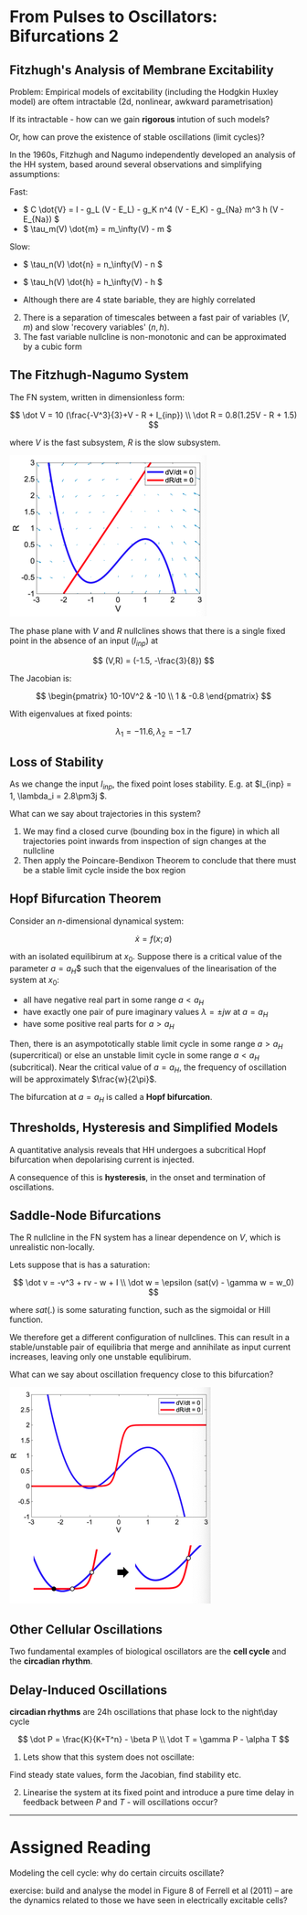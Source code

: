 # From Pulses to Oscillators: Bifurcations 2

## Fitzhugh's Analysis of Membrane Excitability

Problem: Empirical models of excitability (including the Hodgkin Huxley model) are oftem intractable (2d, nonlinear, awkward parametrisation)

If its intractable - how can we gain **rigorous** intution of such models? 

Or, how can prove the existence of stable oscillations (limit cycles)?

In the 1960s, Fitzhugh and Nagumo independently developed an analysis of the HH system, based around several observations and simplifying assumptions:

Fast:
- $ C \dot{V} = I - g_L (V - E_L) - g_K n^4 (V - E_K) - g_{Na} m^3 h (V - E_{Na}) $
- $ \tau_m(V) \dot{m} = m_\infty(V) - m $

Slow:
- $ \tau_n(V) \dot{n} = n_\infty(V) - n $
- $ \tau_h(V) \dot{h} = h_\infty(V) - h $


- Although there are 4 state bariable, they are highly correlated
2. There is a separation of timescales between a fast pair of variables $(V,m)$ and slow 'recovery variables' $(n,h)$.
3. The fast variable nullcline is non-monotonic and can be approximated by a cubic form

## The Fitzhugh-Nagumo System

The FN system, written in dimensionless form:

$$
\dot V = 10 (\frac{-V^3}{3}+V - R + I_{inp}) \\ 
\dot R = 0.8(1.25V - R + 1.5)
$$

where $V$ is the fast subsystem, $R$ is the slow subsystem.

![FN](../Images/Lec9/FN.png)

The phase plane with $V$ and $R$ nullclines shows that there is a single fixed point in the absence of an input ($I_{inp}$) at

$$
(V,R) = (-1.5, -\frac{3}{8})
$$

The Jacobian is:

$$
\begin{pmatrix}
10-10V^2 & -10 \\
1 & -0.8
\end{pmatrix}
$$

With eigenvalues at fixed points:

$$
\lambda _1 = -11.6,  \lambda_2 =- 1.7
$$

## Loss of Stability

As we change the input $I_{inp}$, the fixed point loses stability. E.g. at $I_{inp} = 1, \lambda_i = 2.8\pm3j $.

What can we say about trajectories in this system?

1. We may find a closed curve (bounding box in the figure) in which all trajectories point inwards from inspection of sign changes at the nullcline
2. Then apply the Poincare-Bendixon Theorem to conclude that there must be a stable limit cycle inside the box region

## Hopf Bifurcation Theorem

Consider an $n$-dimensional dynamical system:

$$
\dot x = f(x;a)
$$

with an isolated equilibirum at $x_0$. Suppose there is a critical value of the parameter $a=a_H$$ such that the eigenvalues of the linearisation of the system at $x_0$:

- all have negative real part in some range $a<a_H$
- have exactly one pair of pure imaginary values $\lambda = \pm jw$ at $a = a_H$
- have some positive real parts for $a>a_H$

Then, there is an asympototically stable limit cycle in some range $a>a_H$ (supercritical) or else an unstable limit cycle in some range $a<a_H$ (subcritical). 
Near the critical value of $a=a_H$, the frequency of oscillation will be approximately $\frac{w}{2\pi}$.

The bifurcation at $a=a_H$ is called a **Hopf bifurcation**.

## Thresholds, Hysteresis and Simplified Models

A quantitative analysis reveals that HH undergoes a subcritical Hopf bifurcation when depolarising current is injected.

A consequence of this is **hysteresis**, in the onset and termination of oscillations.

## Saddle-Node Bifurcations

The R nullcline in the FN system has a linear dependence on $V$, which is unrealistic non-locally.

Lets suppose that is has a saturation:

$$
\dot v = -v^3 + rv - w + I \\ 
\dot w = \epsilon (sat(v) - \gamma w = w_0)
$$

where $sat(.)$ is some saturating function, such as the sigmoidal or Hill function.

We therefore get a different configuration of nullclines.
This can result in a stable/unstable pair of equilibria that merge and annihilate as input current increases, leaving only one unstable equlibirum.

What can we say about oscillation frequency close to this bifurcation?

![RV](../Images/Lec9/RV.png)


## Other Cellular Oscillations

Two fundamental examples of biological oscillators are the **cell cycle** and the **circadian rhythm**. 

## Delay-Induced Oscillations

**circadian rhythms** are 24h oscillations that phase lock to the night\day cycle

$$
\dot P = \frac{K}{K+T^n} - \beta P \\
\dot T = \gamma P - \alpha T
$$

1. Lets show that this system does not oscillate:

Find steady state values, form the Jacobian, find stability etc.

2. Linearise the system at its fixed point and introduce a pure time delay in feedback between $P$ and $T$ - will oscillations occur?


---

# Assigned Reading

Modeling the cell cycle: why do
certain circuits oscillate?

exercise: build and analyse the model in Figure 8 of Ferrell et al (2011) – are the dynamics
related to those we have seen in electrically excitable cells?